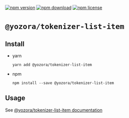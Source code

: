 [![npm version](https://img.shields.io/npm/v/@yozora/tokenizer-list-item.svg)](https://www.npmjs.com/package/@yozora/tokenizer-list-item)
[![npm download](https://img.shields.io/npm/dm/@yozora/tokenizer-list-item.svg)](https://www.npmjs.com/package/@yozora/tokenizer-list-item)
[![npm license](https://img.shields.io/npm/l/@yozora/tokenizer-list-item.svg)](https://www.npmjs.com/package/@yozora/tokenizer-list-item)


# `@yozora/tokenizer-list-item`

## Install

  * yarn

    ```console
    yarn add @yozora/tokenizer-list-item
    ```

  * npm

    ```console
    npm install --save @yozora/tokenizer-list-item
    ```

## Usage

  See [@yozora/tokenizer-list-item documentation](https://yozora.guanghechen.com/docs/package/tokenizer-list-item)
